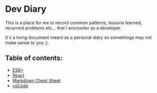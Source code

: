 # Dev Diary

 This is a place for me to record common patterns, lessons learned, recurrent problems etc... that I encounter as a developer.

 It´s a living document meant as a personal diary so somethings may not make sense to you ;).

 ## Table of contents:
 
 * [ES6+](https://github.com/SrSalvaje/devNotes/blob/master/ES6%2B.md "Reference guide of helpful js patterns and syntax")
 * [React](https://github.com/SrSalvaje/devNotes/blob/master/React.md "Common patterns, syntax, lessons learned" )
 * [Markdown Cheat Sheet](https://github.com/SrSalvaje/devNotes/blob/master/markdown.md "quick reference of markdown syntax")
 * [vsCode](https://github.com/SrSalvaje/devNotes/blob/master/vsCode.md "hotkeys, extensions, tips")


  